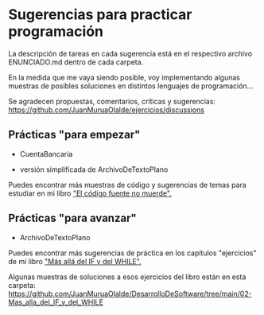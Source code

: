 # Sugerencias para practicar programación

La descripción de tareas en cada sugerencia está en el respectivo archivo ENUNCIADO.md dentro de cada carpeta.

En la medida que me vaya siendo posible, voy implementando algunas muestras de posibles soluciones en distintos lenguajes de programación...

Se agradecen propuestas, comentarios, críticas y sugerencias: https://github.com/JuanMuruaOlalde/ejercicios/discussions

## Prácticas "para empezar"

- CuentaBancaria

- versión simplificada de ArchivoDeTextoPlano

Puedes encontrar más muestras de código y sugerencias de temas para estudiar en mi libro ["El código fuente no muerde".](https://github.com/JuanMuruaOlalde/DesarrolloDeSoftware/blob/main/01-ElCodigoFuenteNoMuerde/ElCodigoFuenteNoMuerde.pdf)

## Prácticas "para avanzar"

- ArchivoDeTextoPlano

Puedes encontrar más sugerencias de práctica en los capítulos "ejercicios" de mi libro ["Más allá del IF y del WHILE".](https://github.com/JuanMuruaOlalde/DesarrolloDeSoftware/blob/main/02-Mas_alla_del_IF_y_del_WHILE/Mas_alla_del_IF_y_del_WHILE.pdf)

Algunas muestras de soluciones a esos ejercicios del libro están en esta carpeta: https://github.com/JuanMuruaOlalde/DesarrolloDeSoftware/tree/main/02-Mas_alla_del_IF_y_del_WHILE

 
